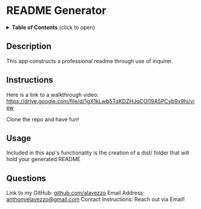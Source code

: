 # README Generator

  <details>
<summary><b>Table of Contents</b> (click to open)</summary>
<!-- MarkdownTOC -->

1. [Description:](#description)
1. [Instructions:](#instructions)
1. [Usage:](#usage)
1. [Questions:](#questions)

<!-- /MarkdownTOC -->
</details>

  
  ## Description
  This app constructs a professional readme through use of inquirer.
  ## Instructions
  Here is a link to a walkthrough video:
  https://drive.google.com/file/d/1gX1kLwb5TqKDZHJqCOl19A5PCyb9x9hi/view
  
  Clone the repo and have fun!
  
  ## Usage
  Included in this app's functionality is the creation of a dist/ folder that will hold your generated README
  ## Questions 
  Link to my GitHub: [github.com/alavezzo](https://github.com/alavezzo)
  Email Address: anthonyelavezzo@gmail.com
  Contact Instructions: Reach out via Email!
